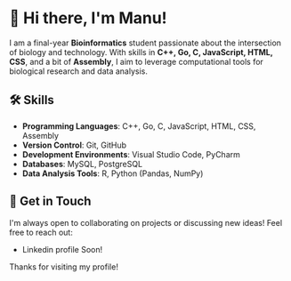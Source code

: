 
# 👋 Hi there, I'm Manu!

I am a final-year **Bioinformatics** student passionate about the intersection of biology and technology. With skills in **C++, Go, C, JavaScript, HTML, CSS**, and a bit of **Assembly**, I aim to leverage computational tools for biological research and data analysis.

## 🛠 Skills

- **Programming Languages**: C++, Go, C, JavaScript, HTML, CSS, Assembly
- **Version Control**: Git, GitHub
- **Development Environments**: Visual Studio Code, PyCharm
- **Databases**: MySQL, PostgreSQL
- **Data Analysis Tools**: R, Python (Pandas, NumPy)

## 💬 Get in Touch

I'm always open to collaborating on projects or discussing new ideas! Feel free to reach out:
- Linkedin profile Soon! 

Thanks for visiting my profile!


